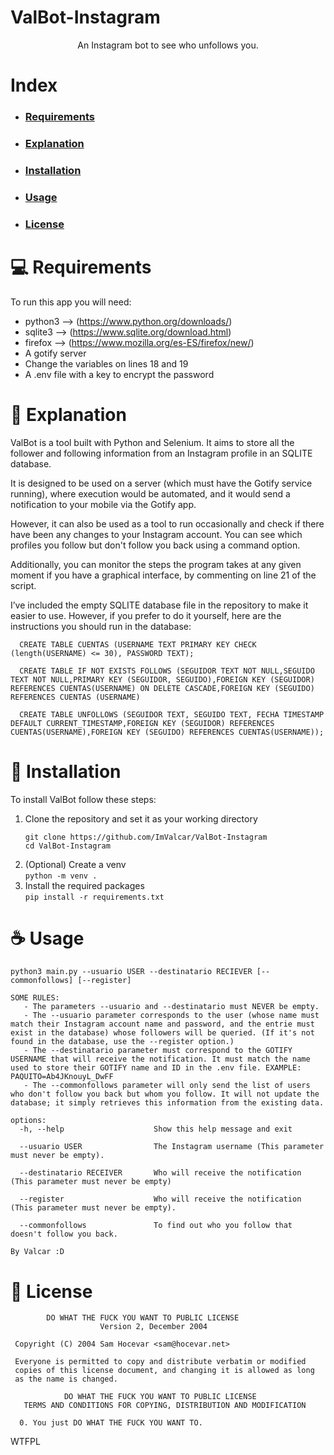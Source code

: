 # ValBot-Instagram
<div align="center">
  An Instagram bot to see who unfollows you.
</div>

# Index
* ### [Requirements](#-requirements)
* ### [Explanation](#-explanation)
* ### [Installation](#-installation)
* ### [Usage](#-usage)
* ### [License](#-license)

# 💻 Requirements
To run this app you will need:
  - python3 --> (https://www.python.org/downloads/)
  - sqlite3 --> (https://www.sqlite.org/download.html)
  - firefox --> (https://www.mozilla.org/es-ES/firefox/new/)
  - A gotify server
  - Change the variables on lines 18 and 19
  - A .env file with a key to encrypt the password


# 📖 Explanation
ValBot is a tool built with Python and Selenium. It aims to store all the follower and following information from an Instagram profile in an SQLITE database.

It is designed to be used on a server (which must have the Gotify service running), where execution would be automated, and it would send a notification to your mobile via the Gotify app.

However, it can also be used as a tool to run occasionally and check if there have been any changes to your Instagram account. You can see which profiles you follow but don't follow you back using a command option.

Additionally, you can monitor the steps the program takes at any given moment if you have a graphical interface, by commenting on line 21 of the script.

I’ve included the empty SQLITE database file in the repository to make it easier to use. However, if you prefer to do it yourself, here are the instructions you should run in the database:
```
  CREATE TABLE CUENTAS (USERNAME TEXT PRIMARY KEY CHECK (length(USERNAME) <= 30), PASSWORD TEXT);

  CREATE TABLE IF NOT EXISTS FOLLOWS (SEGUIDOR TEXT NOT NULL,SEGUIDO TEXT NOT NULL,PRIMARY KEY (SEGUIDOR, SEGUIDO),FOREIGN KEY (SEGUIDOR) REFERENCES CUENTAS(USERNAME) ON DELETE CASCADE,FOREIGN KEY (SEGUIDO) REFERENCES CUENTAS (USERNAME)
 
  CREATE TABLE UNFOLLOWS (SEGUIDOR TEXT, SEGUIDO TEXT, FECHA TIMESTAMP DEFAULT CURRENT_TIMESTAMP,FOREIGN KEY (SEGUIDOR) REFERENCES CUENTAS(USERNAME),FOREIGN KEY (SEGUIDO) REFERENCES CUENTAS(USERNAME));
```



# 🚀 Installation
To install ValBot follow these steps:
1. Clone the repository and set it as your working directory   
   ```
   git clone https://github.com/ImValcar/ValBot-Instagram
   cd ValBot-Instagram
   ```
2. (Optional) Create a venv  
   ```python -m venv .```
3. Install the required packages  
   ```pip install -r requirements.txt```

# ☕ Usage
```
python3 main.py --usuario USER --destinatario RECIEVER [--commonfollows] [--register]

SOME RULES:
   - The parameters --usuario and --destinatario must NEVER be empty.
   - The --usuario parameter corresponds to the user (whose name must match their Instagram account name and password, and the entrie must exist in the database) whose followers will be queried. (If it's not found in the database, use the --register option.)
   - The --destinatario parameter must correspond to the GOTIFY USERNAME that will receive the notification. It must match the name used to store their GOTIFY name and ID in the .env file. EXAMPLE: PAQUITO=Ab4JKnouyL_DwFF
   - The --commonfollows parameter will only send the list of users who don't follow you back but whom you follow. It will not update the database; it simply retrieves this information from the existing data.

options:
  -h, --help                    Show this help message and exit

  --usuario USER                The Instagram username (This parameter must never be empty).

  --destinatario RECEIVER       Who will receive the notification (This parameter must never be empty)

  --register                    Who will receive the notification (This parameter must never be empty).

  --commonfollows               To find out who you follow that doesn't follow you back.

By Valcar :D
```
# 📜 License
```
        DO WHAT THE FUCK YOU WANT TO PUBLIC LICENSE 
                    Version 2, December 2004 

 Copyright (C) 2004 Sam Hocevar <sam@hocevar.net> 

 Everyone is permitted to copy and distribute verbatim or modified 
 copies of this license document, and changing it is allowed as long 
 as the name is changed. 

            DO WHAT THE FUCK YOU WANT TO PUBLIC LICENSE 
   TERMS AND CONDITIONS FOR COPYING, DISTRIBUTION AND MODIFICATION 

  0. You just DO WHAT THE FUCK YOU WANT TO.
```
<a href="http://www.wtfpl.net/"><img
       src="http://www.wtfpl.net/wp-content/uploads/2012/12/wtfpl-badge-4.png"
       width="80" height="15" alt="WTFPL" /></a>
